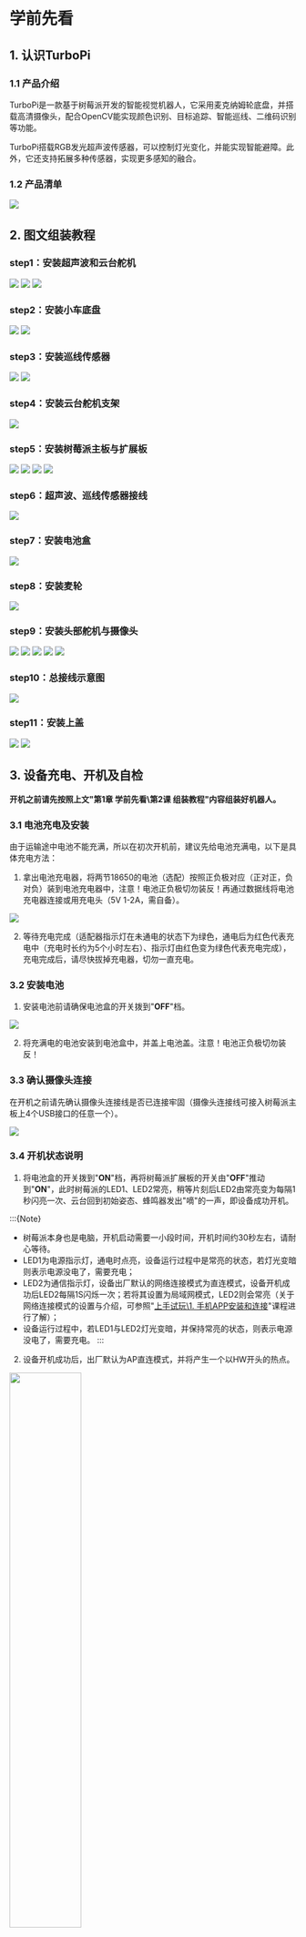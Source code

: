 # 学前先看

## 1. 认识TurboPi

### 1.1 产品介绍

TurboPi是一款基于树莓派开发的智能视觉机器人，它采用麦克纳姆轮底盘，并搭载高清摄像头，配合OpenCV能实现颜色识别、目标追踪、智能巡线、二维码识别等功能。

TurboPi搭载RGB发光超声波传感器，可以控制灯光变化，并能实现智能避障。此外，它还支持拓展多种传感器，实现更多感知的融合。

### 1.2 产品清单

<img src="../_static/media/1.getting_ready/1.1/image1.jpg"/>


## 2. 图文组装教程

### step1：安装超声波和云台舵机

<img src="../_static/media/1.getting_ready/2.1/image1.png"   />
<img src="../_static/media/1.getting_ready/2.1/image2.png"   />
<img src="../_static/media/1.getting_ready/2.1/image3.png"   />

### step2：安装小车底盘

<img src="../_static/media/1.getting_ready/2.1/image4.png"   />
<img src="../_static/media/1.getting_ready/2.1/image5.png"   />

### step3：安装巡线传感器

<img src="../_static/media/1.getting_ready/2.1/image6.png"   />
<img src="../_static/media/1.getting_ready/2.1/image7.png"   />

### step4：安装云台舵机支架

<img src="../_static/media/1.getting_ready/2.1/image8.png"   />

### step5：安装树莓派主板与扩展板

<img src="../_static/media/1.getting_ready/2.1/image9.png"   />
<img src="../_static/media/1.getting_ready/2.1/image10.png"   />
<img src="../_static/media/1.getting_ready/2.1/image11.png"   />
<img src="../_static/media/1.getting_ready/2.1/image12.png"   />

### step6：超声波、巡线传感器接线

<img src="../_static/media/1.getting_ready/2.1/image13.png"   />

### step7：安装电池盒

<img src="../_static/media/1.getting_ready/2.1/image14.png"   />

### step8：安装麦轮

<img src="../_static/media/1.getting_ready/2.1/image15.png"   />

### step9：安装头部舵机与摄像头

<img src="../_static/media/1.getting_ready/2.1/image16.png"   />
<img src="../_static/media/1.getting_ready/2.1/image17.png"   />
<img src="../_static/media/1.getting_ready/2.1/image18.png"   />
<img src="../_static/media/1.getting_ready/2.1/image19.png"   />
<img src="../_static/media/1.getting_ready/2.1/image20.png"   />

### step10：总接线示意图

<img src="../_static/media/1.getting_ready/2.1/image21.png"   />

### step11：安装上盖

<img src="../_static/media/1.getting_ready/2.1/image22.png"   />
<img src="../_static/media/1.getting_ready/2.1/image23.png"   />

<p id="anchor_3"></p>

## 3. 设备充电、开机及自检

**开机之前请先按照上文"第1章 学前先看\第2课 组装教程"内容组装好机器人。**

### 3.1 电池充电及安装

由于运输途中电池不能充满，所以在初次开机前，建议先给电池充满电，以下是具体充电方法：

1) 拿出电池充电器，将两节18650的电池（选配）按照正负极对应（正对正，负对负）装到电池充电器中，注意！电池正负极切勿装反！再通过数据线将电池充电器连接或用充电头（5V 1-2A，需自备）。

<img src="../_static/media/1.getting_ready/3.1/image2.png"   />

2) 等待充电完成（适配器指示灯在未通电的状态下为绿色，通电后为红色代表充电中（充电时长约为5个小时左右）、指示灯由红色变为绿色代表充电完成），充电完成后，请尽快拔掉充电器，切勿一直充电。

### 3.2 安装电池

1. 安装电池前请确保电池盒的开关拨到"**OFF**"档。

<img src="../_static/media/1.getting_ready/3.1/image3.png"   />

2. 将充满电的电池安装到电池盒中，并盖上电池盖。注意！电池正负极切勿装反！

### 3.3 确认摄像头连接

在开机之前请先确认摄像头连接线是否已连接牢固（摄像头连接线可接入树莓派主板上4个USB接口的任意一个）。

<img src="../_static/media/1.getting_ready/3.1/image4.png"  />

### 3.4 开机状态说明

1) 将电池盒的开关拨到"**ON**"档，再将树莓派扩展板的开关由"**OFF**"推动到"**ON**"，此时树莓派的LED1、LED2常亮，稍等片刻后LED2由常亮变为每隔1秒闪亮一次、云台回到初始姿态、蜂鸣器发出"嘀"的一声，即设备成功开机。

:::{Note}
- 树莓派本身也是电脑，开机启动需要一小段时间，开机时间约30秒左右，请耐心等待。
- LED1为电源指示灯，通电时点亮，设备运行过程中是常亮的状态，若灯光变暗则表示电源没电了，需要充电；
- LED2为通信指示灯，设备出厂默认的网络连接模式为直连模式，设备开机成功后LED2每隔1S闪烁一次；若将其设置为局域网模式，LED2则会常亮（关于网络连接模式的设置与介绍，可参照"[上手试玩\1. 手机APP安装和连接]()"课程进行了解）；
- 设备运行过程中，若LED1与LED2灯光变暗，并保持常亮的状态，则表示电源没电了，需要充电。
:::

2) 设备开机成功后，出厂默认为AP直连模式，并将产生一个以HW开头的热点。

<img src="../_static/media/1.getting_ready/3.1/image5.jpeg" style="width:50%;" class="common_img"  />

### 3.5 启动自检程序

机器人在开机成功后，可通过按键KEY1来启动自检服务，用以对机器人的舵机、电机进行检测，可以帮助用户排查接线是否正确。

若启动自检后设备无法按照下文所示内容进行转动，则需参照 "**第1章 学前先看\第2课 组装教程**"重新接线。

1) 按下扩展板上的KEY1按键即可开启自检功能。

<img src="../_static/media/1.getting_ready/3.1/image6.png"   />

2) 舵机与电机将按下图所示顺序依次转动。

<img src="../_static/media/1.getting_ready/3.1/image7.png"   />

### 3.6 查看电池电量

有以下两种方式可查看：

- #### 通过观察扩展板LED的灯查看。

树莓派扩展板上的LED灯亮微弱蓝光时，说明电池电量不足，无法维持开机及玩法运行，需尽快给电池充电。

<img src="../_static/media/1.getting_ready/3.1/image6.png"   />

- #### 通过手机APP画面内查看

在手机APP的回传画面中会直接显示电池的实时电量，当电压小于7V时，电池电量不足，需尽快给电池充电（手机APP体验学习可前往"**第2章 上手试玩**"）。

<img src="../_static/media/1.getting_ready/3.1/image8.jpeg"   />

本节结束后，请依次前往"**[学前先看\4. 远程桌面工具安装与连接]()**"搭建开发环境，再前往"**[学前先看\5. 云台位置调节]()**"对云台进行偏差调节（切勿跳过此步骤！）。

<p id="anchor_4"></p>

## 4. 远程桌面工具安装与连接

### 4.1 准备工作

- #### 4.1.1 硬件准备

准备一台笔记本电脑，如使用台式电脑请自备无线网卡 (需支持5G频段) 。

- #### 4.1.2 VNC远程工具的安装

VNC是一款图形化远程控制软件。通过连接树莓派的Wi-Fi热点，可以直接在电脑端控制树莓派，VNC的安装步骤如下：

1)  双击本节目录下的安装程序"**VNC-Viewer-6.17.731-Windows**"，将安装语言选择为"**English**"，并点击"**OK**"按键。

<img src="../_static/media/1.getting_ready/4.1/image1.png" class="common_img" />

2)  点击"**Next**"按键。

<img src="../_static/media/1.getting_ready/4.1/image2.png" class="common_img" />

3)  勾选同意协议，并点击"**Next**"按键。

<img src="../_static/media/1.getting_ready/4.1/image3.png" class="common_img" />

4)  保持默认安装位置，并点击"**Next**"按键。跳转至下一界面时，直接点击"**Install**"按键。

<img src="../_static/media/1.getting_ready/4.1/image4.png" class="common_img" />

5)  等待片刻后，出现安装完成的提示界面，点击"**Finish**"按键即可。

<img src="../_static/media/1.getting_ready/4.1/image5.png" class="common_img" />

6)  安装完成，点击图标<img src="../_static/media/1.getting_ready/4.1/image6.png" style="width:40px" />即可打开VNC。

- #### 4.1.3 设备开机

参照"**[学前先看\3. 设备充电、开机及自检]()**"课程，打开设备开关，将设备开机。稍等片刻后，扩展板上的LED1会开始闪烁，蜂鸣器会鸣叫一次，代表设备开机成功。

### 4.2 设备连接

1)  TurboPi开机成功后，默认连接模式是AP直连模式，此时将会产生一个以"HW"开头的热点，我们可以在电脑端搜索并连接这个热点，如下图所示：

<img src="../_static/media/1.getting_ready/4.1/image7.png" class="common_img"  />

2)  点击连接，输入密码"**hiwonder**"。

<img src="../_static/media/1.getting_ready/4.1/image8.png" class="common_img"  />

<img src="../_static/media/1.getting_ready/4.1/image9.png" class="common_img"  />

3)  连接成功后，打开VNC Viewer，在地址栏输入树莓派默认的IP地址：192.168.149.1，按下回车。如果出现安全连接相关的提示框，点击"Continue"按键即可。  

<img src="../_static/media/1.getting_ready/4.1/image10.png"  />

4)  在账号登录窗口填写所需信息，账号栏（Username）输入"**pi**"，密码栏（Password）输入"**raspberrypi**"，并勾选记住密码（Remember password）。点击"OK"按键后，便可远程打开树莓派桌面。

<img src="../_static/media/1.getting_ready/4.1/image11.png" class="common_img" />

5)  桌面如下图所示。（如果出现黑屏，只显示鼠标指针，可尝试重启树莓派。）

<img src="../_static/media/1.getting_ready/4.1/image12.png"  />

### 4.3 界面介绍

通过VNC成功连接TurboPi之后，操作界面如下所示：

<img src="../_static/media/1.getting_ready/4.1/image13.png"  />

下表为常用功能说明：

<table  class="docutils-nobg" border="1">
<colgroup>
<col  />
<col  />
</colgroup>
<tbody>
<tr>
<td >图标</td>
<td >功能</td>
</tr>
<tr>
<td ><img src="../_static/media/1.getting_ready/4.1/image14.png" style="width:60px"  /></td>
<td ><p>应用菜单，点击之后可选择不同应用。</p>
<p><img src="../_static/media/1.getting_ready/4.1/image15.png" style="width:60px" /></p></td>
</tr>
<tr>
<td ><img src="../_static/media/1.getting_ready/4.1/image16.png" style="width:60px"  /></td>
<td >系统自带浏览器</td>
</tr>
<tr>
<td ><img src="../_static/media/1.getting_ready/4.1/image17.png"  style="width:60px" /></td>
<td >文件管理器</td>
</tr>
<tr>
<td ><img src="../_static/media/1.getting_ready/4.1/image18.png"  style="width:60px" /></td>
<td >LX终端，点击之后，可在打开界面输入命令行。</td>
</tr>
<tr>
<td ><img src="../_static/media/1.getting_ready/4.1/image19.png"  style="width:60px" /></td>
<td >回收站，可找回近期删除的文件。</td>
</tr>
<tr>
<td ><img src="../_static/media/1.getting_ready/4.1/image20.png"  style="width:60px" /></td>
<td >上位机软件，可通过此软件调整云台舵机位置、调节颜色阈值。</td>
</tr>
<tr>
<td ><img src="../_static/media/1.getting_ready/4.1/image21.png"  style="width:45px" /></td>
<td >点击可使系统桌面显示全屏或退出全屏。</td>
</tr>
<tr>
<td ><img src="../_static/media/1.getting_ready/4.1/image22.png"  style="width:45px" /></td>
<td >退出全屏。</td>
</tr>
<tr>
<td ><img src="../_static/media/1.getting_ready/4.1/image23.png" style="width:45px"  /></td>
<td ><p>电源，点击可选择关机、重启、退出</p>
<p><img src="../_static/media/1.getting_ready/4.1/image24.png" style="width:45px" /></p></td>
</tr>
</tbody>
</table>

### 4.4 系统目录简要说明

- #### 4.4.1 桌面分布

通过VNC远程连接后，系统桌面如下图所示：

<img src="../_static/media/1.getting_ready/4.2/image2.png"  />

1)  其中我们主要看这个<img src="../_static/media/1.getting_ready/4.2/image3.png" style="width:40px" />图标。双击后，点击"**执行**"。

<img src="../_static/media/1.getting_ready/4.2/image4.png"  class="common_img" />

这个工具用来对颜色阈值参数进行调节，以及调试云台的舵机。

<img src="../_static/media/1.getting_ready/4.2/image5.png"  />

2)  点击"**Connect**"，可以显示当前摄像头回传的实时画面。点击"**Disconnect**"则可关闭摄像头。

<img src="../_static/media/1.getting_ready/4.2/image6.png"  />

3)  工具界面可以分为以下三个部分，如下表所示：

| 序号 | 名称 | 功能 |
|:--:|:--:|:--:|
| ① | 摄像头回传区 | 用于显示回传画面，左侧为处理后的画面，右侧为原始画面。 |
| ② | 颜色阈值参数调节按钮 | 用于调节颜色阈值，选择需要调节的识别颜色及增删颜色种类及保存效果。 |
| ③ | 舵机控制区 | 用于调节云台1号和2号舵机的初始位置，以及保存修改后的数值。 |

4)  关于工具的具体使用，例如舵机调试，可参考"**[5. 云台位置调节](#anchor_5)**"；颜色阈值参数学习可参考"**[上手试玩\3. 颜色阈值调试]()**"。

- ####  4.4.2程序结构说明

1)  按下"**Ctrl+Alt+T**"打开命令行终端，输入指令，列出当前所有文件。我们主要看以下几个目录即可。

```commandline
ls
```

<img src="../_static/media/1.getting_ready/4.2/image7.png"  />

|      目录名      |              作用              |
|:----------------:|:------------------------------:|
| hiwonder-toolbox |         Wi-Fi管理工具          |
|     TurboPi      | 存放所有玩法及涉及到的程序源码 |
|     LAB_Tool     | 颜色阈值调试工具及头部舵机控制 |

2)  接下来进入玩法及程序源码目录，输入指令。

```commandline
cd TurboPi/
```

3)  然后输入指令，以树状图的形式列出该目录下的所有文件夹及文件，我们主要了解下图红框所示的几个目录即可。

```commandline
tree -L 1
```

<img src="../_static/media/1.getting_ready/4.2/image9.png"  />

|    目录/文件名    |              说明              |
|:-----------------:|:------------------------------:|
| CameraCalibration |  相机标定相关目录（仅需了解）  |
|     Camera.py     |         摄像头测试程序         |
|     Functions     |        玩法程序所在目录        |
|    HiwonderSDK    | 底层驱动库及扩展板模块测试例程 |
|  MecanumControl   |    麦轮基本运动程序所在目录    |

4)  输入指令，通过树状图直接打开麦轮基本运动程序所在目录。

```commandline
tree -l 1 /home/pi/TurboPi/MecanumControl/
```

<img src="../_static/media/1.getting_ready/4.2/image10.png"  />

|     目录/文件名      |         说明         |
|:--------------------:|:--------------------:|
| Car_Drifting_Demo.py |     小车漂移程序     |
| Car_Forward_Demo.py  |     小车前进程序     |
|   Car_Move_Demo.py   | 小车前后左右移动程序 |
|  Car_Slant_Demo.py   |   小车斜向运动程序   |
|   Car_Turn_Demo.py   |     小车转向程序     |

5)  输入指令，通过树状图直接打开玩法程序所在目录，我们只需了解下图红框所示的即可。

```commandline
tree -L 1 /home/pi/TurboPi/Functions/
```

<img src="../_static/media/1.getting_ready/4.2/image11.png"  />

|      目录/文件名      |    说明    |
|:---------------------:|:----------:|
|     Avoidance.py      |  智能避障  |
|    ColorDetect.py     |  颜色识别  |
|   ColorTracking.py    |  目标追踪  |
|    FaceTracking.py    |  人脸追踪  |
| GestureRecognition.py |  手势识别  |
|    LineFollower.py    | 红绿灯行驶 |
|     QuickMark.py      | 二维码识别 |
|    VisualPatrol.py    |  智能巡线  |

<p id="anchor_5"></p>

## 5. 云台位置调节

TurboPi在组装过程中，若因舵机主轴偏移，或更换舵机，以及其他操作使舵机主轴发生偏移产生偏差，就需要进行偏差调试，而偏差分为小偏差和大偏差两种情况。根据情况不同，调试的方法也有所不同。下面我们一起来学习如何判断大小偏差，和偏差调节的方法。

### 5.1 准备工作

1)  根据"**[3. 设备充电、开机及自检](#anchor_3)**"内容，将TurboPi成功开机。

2)  再参考"**[4. 远程桌面工具安装与连接](#anchor_4)**"内容，通过VNC远程连接工具连接TurboPi。

### 5.2 判断大小偏差

1)  TurboPi开机成功后，舵机会自动复位，此时我们若看到云台摄像头的下方边缘与超声波模块上方边缘对齐平行以及摄像头后方连接件的竖直方向与云台垂直（如下图所示），则表明云台偏差无需调整，可跳过本节内容。

<img src="../_static/media/1.getting_ready/5.1/image2.png"   />

2)  若舵机与中心线夹角小于13°(即舵机的脉宽范围在\[1350，1650\])，通过上位机调节可以归位，则为小偏差，可以通过"[5.3 小偏差调节](#anchro_5_3)"来进行调节；偏差情况以2号舵机为例，如下图所示：

<img src="../_static/media/1.getting_ready/5.1/image3.png"   />

**PWM舵机的脉宽范围为：\[500,2500\]，对应的角度范围为0°~180°，角度换算公式为：脉宽 = (角度 \* 11.1) + 500。云台舵机初始角度为90°，即脉宽为1500。**

3)  如舵机与中心线的夹角大于13°，通过上位机调节也无法归位，则为大偏差，可以通过"[5.4 大偏差调节](#anchro_5_4)"来进行调节；偏差情况以2号舵机为例，如下图所示：

<img src="../_static/media/1.getting_ready/5.1/image4.png"   />

<p id="anchro_5_3"></p>

### 5.3 小偏差调节

小偏差的调节可直接在上位机的界面拖动舵机的偏差滑杆来调节；点击<img src="../_static/media/1.getting_ready/5.1/image5.png"   />，在弹出的页面中点击"**执行**"打开上位机。

<img class="common_img" src="../_static/media/1.getting_ready/5.1/image6.png"   />

<img src="../_static/media/1.getting_ready/5.1/image7.png"  />

1)  我们拖动2号舵机的滑杆（servo2），使TurboPi的U型支架与底座支架平行。

:::{Note}
我们这里可调动的范围是在1350~1650之间，如果能在此范围内可以将U型支架与底座支架调节至平行，则为小偏差。如果调整范围超过此范围，则为大偏差，则可以通过"[5.4 大偏差调节](#anchro_5_4)"来进行调节。
:::

<img class="common_img" src="../_static/media/1.getting_ready/5.1/image8.png"  />

2)  然后点击"**Save**"，将调节的偏差值保存到TurboPi中。

<img class="common_img" src="../_static/media/1.getting_ready/5.1/image9.png"  />

<img src="../_static/media/1.getting_ready/5.1/image10.png"   />

<p id="anchor_5_4"></p>

### 5.4 大偏差调节

大偏差的调节则需要将舵机从云台上拆下来，进行中位后，再重复小偏差调节的步骤。

1)  TurboPi开机成功后，舵机会自行复位，此时可以发现2号舵机有明显的偏差，偏差角度大于13°。

<img src="../_static/media/1.getting_ready/5.1/image11.png"   />

2)  将TurboPi断电（以下涉及拆卸步骤，切勿在通电下进行）。

3)  将2号舵机主轴上的螺丝拧下。

<img src="../_static/media/1.getting_ready/5.1/image12.png"   />

4)  再将2号舵机上的U型支架拔下来。

<img src="../_static/media/1.getting_ready/5.1/image13.png"   />

5)  然后再打开树莓派的开关（即开机后蜂鸣器发出"滴"的一声提示），此时舵机会自动中位；待舵机中位后，将设备关机。

6)  设备关机后，将U型支架，按照下图所示位置，安装到2号舵机上。（注意：在安装的过程中，请不要扭动舵机，若不小心扭动了舵机请重复第5步。）

<img src="../_static/media/1.getting_ready/5.1/image10.png"   />

7)  接着将主轴螺丝拧上，再参照"[5.3 小偏差调节](#anchro_5_3)"的步骤，对舵机进行微调。

